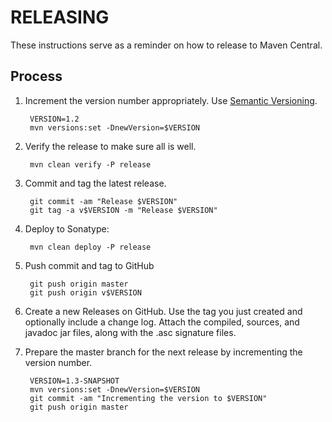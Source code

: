 RELEASING
=========

These instructions serve as a reminder on how to release to Maven Central.

Process
-------

1. Increment the version number appropriately. Use [Semantic Versioning](http://semver.org/).

        VERSION=1.2
        mvn versions:set -DnewVersion=$VERSION

2. Verify the release to make sure all is well.

        mvn clean verify -P release

3. Commit and tag the latest release.

        git commit -am "Release $VERSION"
        git tag -a v$VERSION -m "Release $VERSION"

4. Deploy to Sonatype:

        mvn clean deploy -P release

5. Push commit and tag to GitHub

        git push origin master
        git push origin v$VERSION

6. Create a new Releases on GitHub. Use the tag you just created and optionally
   include a change log. Attach the compiled, sources, and javadoc jar files,
   along with the .asc signature files.

7. Prepare the master branch for the next release by incrementing the version number.

        VERSION=1.3-SNAPSHOT
        mvn versions:set -DnewVersion=$VERSION
        git commit -am "Incrementing the version to $VERSION"
        git push origin master
